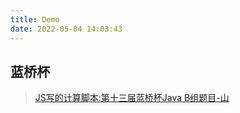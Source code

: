 ```yaml
---
title: Demo
date: 2022-05-04 14:03:43
---
```

## 蓝桥杯

> [JS写的计算脚本:第十三届蓝桥杯Java B组题目-山](CountMounTainNumber/)

